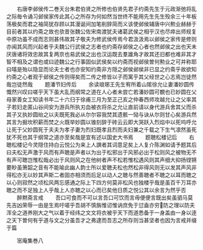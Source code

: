 <!-- { "loadSidebar": true } -->
　　右唐李邺侯传二巻天台朱君伯贤之所修也伯贤先君子约斋先生于元政渐弛将乱之际毎令诵习邺侯家传此其心之所存为何如然当世终不能用先生先生殁余三十年板荡极矣而君之袖简犹存顾以其漫诞间加笔削辞简而义该使邺侯辅唐中兴勲业赫赫于目前者其以约斋之故也欤昔张魏公佐宋南渡犹夫诸葛武侯之相乎汉也尽瘁出师规复中原功虽不成而志则甚伟故其子敬夫为修武侯传焉今君汲汲焉以邺侯之家传是修则亦闻其风而兴起者乎夫魏公行武侯之志者也约斋存邺侯之心者也然邺侯之出也天未厌唐诸将效忠故其复两京也易武侯之出也汉运既去羣雄角才故其还旧都也难非其才智不相及之谓也或曰迹魏公之行事固似武侯矣以约斋而视邺侯曽何勲业之可并称耶曰嘻是殆以隐显而论夫士者也亦安知约斋非方隠之邺侯邺侯非已显之约斋乎故欲知约斋之心者观于邺侯之传则得矣而二传之修皆以子而寓乎其父经世之心志焉岂徒然哉岂徒然哉
　　题潘节妇传后
　　余读琅琊王先生宥所着山隂徐允让妻潘妙圆传慨然兴叹曰嗟乎天下虽大乱而纲常之道在人心者未尝亡若潘妙圆可覩也已妙圆在父母家善女工知读书年二十六归于徐甫三月为至正己亥之仲春西师攻越允让之父率其子若妇走匿山谷间安为游兵所执刃血被衣将杀之允让直前请以身代游兵舍其父而杀其子又执妙圆绐之以夫既死我必从尔尔容我焚其遗骸一恸与诀从尔则甘心矣游兵然其言为掘坎积薪而焚之火既举妙圆以锥刻辞于砖云云即大哭跃入烈焰中以死呜呼允让死于父妙圆死于夫夫为孝子妻为烈妇既孝且烈而夫妇兼之千载之下生气凛然虽死犹不死也其于纲常之道亦至矣哉是宜有述以国史大书焉
　　题聴松楼记后
　　右聴松楼记今灵隠住持白云悦公为来上人譔者其词意足矣上人复介陈渊如请予题其后曰夫松无声激于风而有声聴是声者以为出于松邪出于风邪必出于松则风之被物无不有声可聴岂惟松哉必出于风则风之在他树者声不松若惟松遇风则其声细大抑扬铿锵要眇虽箫韶之音有不能喻此幽人韵士所以爱聴夫松也然松非得风则无以发其声风非得松亦无以妙其声斯二者固亦相须而后足以动人之聴与然善聴者不聴之以耳而聴之以心则寂然之顷松风两忘感通之际上下四方何莫非松风也独楼乎哉是虽百千万耳亦聴之而不足独上人乎哉上人亦聴之以心而已矣他日质之悦公其以余言为然乎否
　　醉黙斋言戒
　　吾口可食而不可以言吾口可饮而言毋便便言既出矣虽驷马莫先吉凶荣辱一由是生焉吁嗟乎吾胡不慎旃惟讱惟讷庶免于愆盍亦穷防之理以防夫浑全之道养刚大之气以着于经纬之文文将衣被乎天下而道悉备于一身盖由一身以逹之天下曽何有乎道与文之分虽吾才之弗逮而吾志之所存则当甚坚者也因为言戒并缀于篇










　　宻庵集巻八
